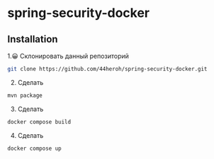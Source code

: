 # spring-security-docker

## Installation

1.😀 Склонировать данный репозиторий
```sh
git clone https://github.com/44heroh/spring-security-docker.git
```
2. Сделать 
```sh
mvn package
```
3. Сделать
```sh
docker compose build
```
4. Сделать
```sh
docker compose up
```